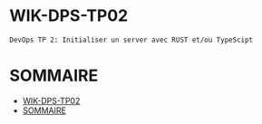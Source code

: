 # WIK-DPS-TP02
    DevOps TP 2: Initialiser un server avec RUST et/ou TypeScipt

# SOMMAIRE
- [WIK-DPS-TP02](#wik-dps-tp02)
- [SOMMAIRE](#sommaire)